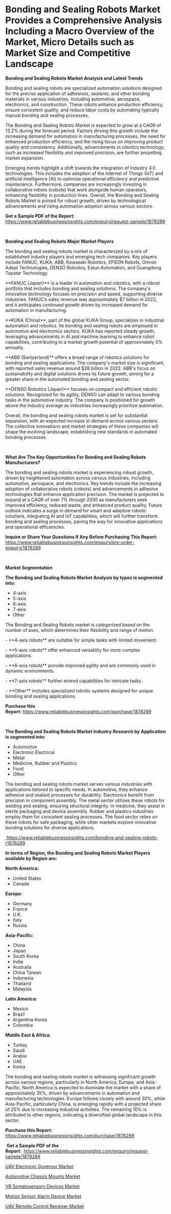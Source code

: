 <p><h1>Bonding and Sealing Robots Market Provides a Comprehensive Analysis Including a Macro Overview of the Market, Micro Details such as Market Size and Competitive Landscape</h1></p><p><strong>Bonding and Sealing Robots Market Analysis and Latest Trends</strong></p>
<p><p>Bonding and sealing robots are specialized automation solutions designed for the precise application of adhesives, sealants, and other bonding materials in various industries, including automotive, aerospace, electronics, and construction. These robots enhance production efficiency, ensure consistent quality, and reduce labor costs by automating typically manual bonding and sealing processes.</p><p>The Bonding and Sealing Robots Market is expected to grow at a CAGR of 13.2% during the forecast period. Factors driving this growth include the increasing demand for automation in manufacturing processes, the need for enhanced production efficiency, and the rising focus on improving product quality and consistency. Additionally, advancements in robotics technology, such as increased flexibility and improved precision, are further propelling market expansion.</p><p>Emerging trends highlight a shift towards the integration of Industry 4.0 technologies. This includes the adoption of the Internet of Things (IoT) and artificial intelligence (AI) to optimize operational efficiency and predictive maintenance. Furthermore, companies are increasingly investing in collaborative robots (cobots) that work alongside human operators, enhancing flexibility in production lines. Overall, the Bonding and Sealing Robots Market is poised for robust growth, driven by technological advancements and rising automation adoption across various sectors.</p></p>
<p><strong>Get a Sample PDF of the Report:&nbsp;</strong> <a href="https://www.reliablebusinessinsights.com/enquiry/request-sample/1878289?utm_campaign=96&utm_medium=2&utm_source=Github&utm_content=ia&utm_term=01032025&utm_id=bonding-and-sealing-robots">https://www.reliablebusinessinsights.com/enquiry/request-sample/1878289</a></p>
<p>&nbsp;</p>
<p><strong>Bonding and Sealing Robots Major Market Players</strong></p>
<p><p>The bonding and sealing robots market is characterized by a mix of established industry players and emerging tech companies. Key players include FANUC, KUKA, ABB, Kawasaki Robotics, EPSON Robots, Omron Adept Technologies, DENSO Robotics, Estun Automation, and Guangdong Topstar Technology.</p><p>**FANUC (Japan)** is a leader in automation and robotics, with a robust portfolio that includes bonding and sealing solutions. The company's innovative technology focuses on precision and speed, supporting diverse industries. FANUC’s sales revenue was approximately $7 billion in 2022, and it anticipates continued growth driven by increased demand for automation in manufacturing.</p><p>**KUKA (China)**, part of the global KUKA Group, specializes in industrial automation and robotics. Its bonding and sealing robots are employed in automotive and electronics sectors. KUKA has reported steady growth, leveraging advancements in AI and machine learning to enhance robot capabilities, contributing to a market growth potential of approximately 5% annually.</p><p>**ABB (Switzerland)** offers a broad range of robotics solutions for bonding and sealing applications. The company's market size is significant, with reported sales revenue around $28 billion in 2022. ABB's focus on sustainability and digital solutions drives its future growth, aiming for a greater share in the automated bonding and sealing sector.</p><p>**DENSO Robotics (Japan)** focuses on compact and efficient robotic solutions. Recognized for its agility, DENSO can adapt to various bonding tasks in the automotive industry. The company is positioned for growth above the industry average as industries increasingly prioritize automation.</p><p>Overall, the bonding and sealing robots market is set for substantial expansion, with an expected increase in demand across various sectors. The collective innovations and market strategies of these companies will shape the evolving landscape, establishing new standards in automated bonding processes.</p></p>
<p>&nbsp;</p>
<p><strong>What Are The Key Opportunities For Bonding and Sealing Robots Manufacturers?</strong></p>
<p><p>The bonding and sealing robots market is experiencing robust growth, driven by heightened automation across various industries, including automotive, aerospace, and electronics. Key trends include the increasing adoption of collaborative robots (cobots) and advancements in adhesive technologies that enhance application precision. The market is projected to expand at a CAGR of over 7% through 2030 as manufacturers seek improved efficiency, reduced waste, and enhanced product quality. Future outlook indicates a surge in demand for smart and adaptive robotic solutions, integrating AI and IoT capabilities, which will further transform bonding and sealing processes, paving the way for innovative applications and operational efficiencies.</p></p>
<p><strong>Inquire or Share Your Questions If Any Before Purchasing This Report:</strong> <a href="https://www.reliablebusinessinsights.com/enquiry/pre-order-enquiry/1878289?utm_campaign=96&utm_medium=2&utm_source=Github&utm_content=ia&utm_term=01032025&utm_id=bonding-and-sealing-robots">https://www.reliablebusinessinsights.com/enquiry/pre-order-enquiry/1878289</a></p>
<p>&nbsp;</p>
<p><strong>Market Segmentation</strong></p>
<p><strong>The Bonding and Sealing Robots Market Analysis by types is segmented into:</strong></p>
<p><ul><li>4-axis</li><li>5-axis</li><li>6-axis</li><li>7-axis</li><li>Other</li></ul></p>
<p><p>The Bonding and Sealing Robots market is categorized based on the number of axes, which determines their flexibility and range of motion. </p><p>- **4-axis robots** are suitable for simple tasks with limited movement. </p><p>- **5-axis robots** offer enhanced versatility for more complex applications. </p><p>- **6-axis robots** provide improved agility and are commonly used in dynamic environments. </p><p>- **7-axis robots** further extend capabilities for intricate tasks. </p><p>- **Other** includes specialized robotic systems designed for unique bonding and sealing applications.</p></p>
<p><strong>Purchase this Report:&nbsp;</strong><a href="https://www.reliablebusinessinsights.com/purchase/1878289?utm_campaign=96&utm_medium=2&utm_source=Github&utm_content=ia&utm_term=01032025&utm_id=bonding-and-sealing-robots">https://www.reliablebusinessinsights.com/purchase/1878289</a></p>
<p>&nbsp;</p>
<p><strong>The Bonding and Sealing Robots Market Industry Research by Application is segmented into:</strong></p>
<p><ul><li>Automotive</li><li>Electronic Electrical</li><li>Metal</li><li>Medicine, Rubber and Plastics</li><li>Food</li><li>Other</li></ul></p>
<p><p>The bonding and sealing robots market serves various industries with applications tailored to specific needs. In automotive, they enhance adhesive and sealant processes for durability. Electronics benefit from precision in component assembly. The metal sector utilizes these robots for welding and sealing, ensuring structural integrity. In medicine, they assist in sterile packaging and device assembly. Rubber and plastics industries employ them for consistent sealing processes. The food sector relies on these robots for safe packaging, while other markets explore innovative bonding solutions for diverse applications.</p></p>
<p><a href="https://www.reliablebusinessinsights.com/bonding-and-sealing-robots-r1878289?utm_campaign=96&utm_medium=2&utm_source=Github&utm_content=ia&utm_term=01032025&utm_id=bonding-and-sealing-robots">&nbsp;https://www.reliablebusinessinsights.com/bonding-and-sealing-robots-r1878289</a></p>
<p><strong>In terms of Region, the Bonding and Sealing Robots Market Players available by Region are:</strong></p>
<p>
    <p> <strong> North America: </strong>
        <ul>
            <li>United States</li>
            <li>Canada</li>
        </ul>
        </p> 
    <p> <strong> Europe: </strong>
        <ul>
            <li>Germany</li>
            <li>France</li>
            <li>U.K.</li>
            <li>Italy</li>
            <li>Russia</li>
        </ul>
        </p> 
    <p> <strong> Asia-Pacific: </strong>
        <ul>
            <li>China</li>
            <li>Japan</li>
            <li>South Korea</li>
            <li>India</li>
            <li>Australia</li>
            <li>China Taiwan</li>
            <li>Indonesia</li>
            <li>Thailand</li>
            <li>Malaysia</li>
        </ul>
        </p> 
    <p> <strong> Latin America: </strong>
        <ul>
            <li>Mexico</li>
            <li>Brazil</li>
            <li>Argentina Korea</li>
            <li>Colombia</li>
        </ul>
        </p> 
    <p> <strong> Middle East & Africa: </strong>
        <ul>
            <li>Turkey</li>
            <li>Saudi</li>
            <li>Arabia</li>
            <li>UAE</li>
            <li>Korea</li>
        </ul>
    </p>
    </p>
<p><p>The bonding and sealing robots market is witnessing significant growth across various regions, particularly in North America, Europe, and Asia-Pacific. North America is expected to dominate the market with a share of approximately 35%, driven by advancements in automation and manufacturing technologies. Europe follows closely with around 30%, while Asia-Pacific, particularly China, is emerging rapidly with a projected share of 25% due to increasing industrial activities. The remaining 10% is attributed to other regions, indicating a diversified global landscape in this sector.</p></p>
<p><strong>Purchase this Report: </strong><a href="https://www.reliablebusinessinsights.com/purchase/1878289?utm_campaign=96&utm_medium=2&utm_source=Github&utm_content=ia&utm_term=01032025&utm_id=bonding-and-sealing-robots">https://www.reliablebusinessinsights.com/purchase/1878289</a></p>
<p>&nbsp;<strong>Get a Sample PDF of the Report:&nbsp;&nbsp;</strong><a href="https://www.reliablebusinessinsights.com/enquiry/request-sample/1878289?utm_campaign=96&utm_medium=2&utm_source=Github&utm_content=ia&utm_term=01032025&utm_id=bonding-and-sealing-robots">https://www.reliablebusinessinsights.com/enquiry/request-sample/1878289</a></p>
<p><strong></strong></p>
<p><p><a href="https://github.com/arvelm4nthig/Market-Research-Report-List-1/blob/main/uav-electronic-governor-market.md?utm_campaign=96&utm_medium=2&utm_source=Github&utm_content=ia&utm_term=01032025&utm_id=bonding-and-sealing-robots">UAV Electronic Governor Market</a></p><p><a href="https://github.com/HobertDavis43/Market-Research-Report-List-1/blob/main/automotive-chassis-mounts-market.md?utm_campaign=96&utm_medium=2&utm_source=Github&utm_content=ia&utm_term=01032025&utm_id=bonding-and-sealing-robots">Automotive Chassis Mounts Market</a></p><p><a href="https://github.com/xanaanenkaly/Market-Research-Report-List-1/blob/main/vr-somatosensory-devices-market.md?utm_campaign=96&utm_medium=2&utm_source=Github&utm_content=ia&utm_term=01032025&utm_id=bonding-and-sealing-robots">VR Somatosensory Devices Market</a></p><p><a href="https://github.com/AlisaRowe24/Market-Research-Report-List-1/blob/main/motion-sensor-alarm-device-market.md?utm_campaign=96&utm_medium=2&utm_source=Github&utm_content=ia&utm_term=01032025&utm_id=bonding-and-sealing-robots">Motion Sensor Alarm Device Market</a></p><p><a href="https://github.com/jaquelynhasenaue8/Market-Research-Report-List-1/blob/main/uav-remote-control-receiver-market.md?utm_campaign=96&utm_medium=2&utm_source=Github&utm_content=ia&utm_term=01032025&utm_id=bonding-and-sealing-robots">UAV Remote Control Receiver Market</a></p></p>